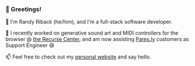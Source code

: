 ### 👋 Greetings!

🌱 I'm Randy Riback (he/him), and I'm a full-stack software developer.

🔭 I recently worked on generative sound art and MIDI controllers for the browser @ [the Recurse Center](https://recurse.com), and am now assisting [Pares.ly](https//parse.ly) customers as Support Engineer 😄

📫 Feel free to check out my <a href="https://randyriback.com">personal website</a> and say hello.


<!--:)
**randyriback/randyriback** is a ✨ _special_ ✨ repository because its `README.md` (this file) appears on your GitHub profile.

Here are some ideas to get you started:

- 🔭 I’m currently working on ...
- 🌱 I’m currently learning ...
- 👯 I’m looking to collaborate on ...
- 🤔 I’m looking for help with ...
- 💬 Ask me about ...
- 📫 How to reach me: ...
- 😄 Pronouns: ...
- ⚡ Fun fact: ...
-->
